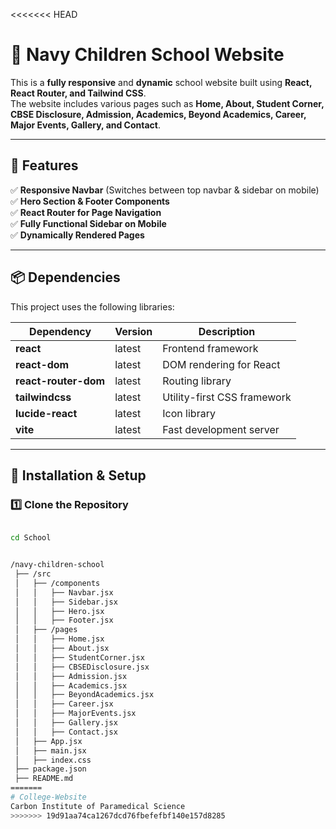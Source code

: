 <<<<<<< HEAD
# 🏫 Navy Children School Website

This is a **fully responsive** and **dynamic** school website built using **React, React Router, and Tailwind CSS**.  
The website includes various pages such as **Home, About, Student Corner, CBSE Disclosure, Admission, Academics, Beyond Academics, Career, Major Events, Gallery, and Contact**.

---

## 📌 Features

✅ **Responsive Navbar** (Switches between top navbar & sidebar on mobile)  
✅ **Hero Section & Footer Components**  
✅ **React Router for Page Navigation**  
✅ **Fully Functional Sidebar on Mobile**  
✅ **Dynamically Rendered Pages**  

---

## 📦 Dependencies

This project uses the following libraries:

| Dependency | Version | Description |
|------------|---------|-------------|
| **react** | latest | Frontend framework |
| **react-dom** | latest | DOM rendering for React |
| **react-router-dom** | latest | Routing library |
| **tailwindcss** | latest | Utility-first CSS framework |
| **lucide-react** | latest | Icon library |
| **vite** | latest | Fast development server |

---

## 🚀 Installation & Setup

### **1️⃣ Clone the Repository**
```bash

cd School


/navy-children-school
 ├── /src
 │   ├── /components
 │   │   ├── Navbar.jsx
 │   │   ├── Sidebar.jsx
 │   │   ├── Hero.jsx
 │   │   ├── Footer.jsx
 │   ├── /pages
 │   │   ├── Home.jsx
 │   │   ├── About.jsx
 │   │   ├── StudentCorner.jsx
 │   │   ├── CBSEDisclosure.jsx
 │   │   ├── Admission.jsx
 │   │   ├── Academics.jsx
 │   │   ├── BeyondAcademics.jsx
 │   │   ├── Career.jsx
 │   │   ├── MajorEvents.jsx
 │   │   ├── Gallery.jsx
 │   │   ├── Contact.jsx
 │   ├── App.jsx
 │   ├── main.jsx
 │   ├── index.css
 ├── package.json
 ├── README.md
=======
# College-Website
Carbon Institute of Paramedical Science
>>>>>>> 19d91aa74ca1267dcd76fbefefbf140e157d8285
